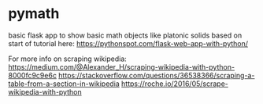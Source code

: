 # pymath
 basic flask app to show basic math objects like platonic solids
 based on start of tutorial here: https://pythonspot.com/flask-web-app-with-python/

For more info on scraping wikipedia:
https://medium.com/@Alexander_H/scraping-wikipedia-with-python-8000fc9c9e6c
https://stackoverflow.com/questions/36538366/scraping-a-table-from-a-section-in-wikipedia
https://roche.io/2016/05/scrape-wikipedia-with-python
